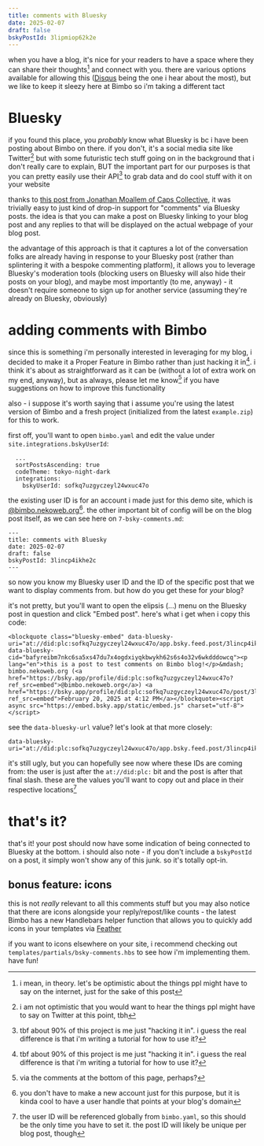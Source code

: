 ```yaml
---
title: comments with Bluesky
date: 2025-02-07
draft: false
bskyPostId: 3lipmiop62k2e
---
```


when you have a blog, it's nice for your readers to have a space where they can share their thoughts[^1] and connect with you. there are various options available for allowing this ([Disqus](https://disqus.com/) being the one i hear about the most), but we like to keep it sleezy here at Bimbo so i'm taking a different tact

# Bluesky

if you found this place, you _probably_ know what Bluesky is bc i have been posting about Bimbo on there. if you don't, it's a social media site like Twitter[^2] but with some futuristic tech stuff going on in the background that i don't really care to explain, BUT the important part for our purposes is that you can pretty easily use their API[^3] to grab data and do cool stuff with it on your website

thanks to [this post from Jonathan Moallem of Caps Collective](https://capscollective.com/blog/bluesky-blog-comments/), it was trivially easy to just kind of drop-in support for "comments" via Bluesky posts. the idea is that you can make a post on Bluesky linking to your blog post and any replies to that will be displayed on the actual webpage of your blog post.

the advantage of this approach is that it captures a lot of the conversation folks are already having in response to your Bluesky post (rather than splintering it with a bespoke commenting platform), it allows you to leverage Bluesky's moderation tools (blocking users on Bluesky will also hide their posts on your blog), and maybe most importantly (to me, anyway) - it doesn't require someone to sign up for another service (assuming they're already on Bluesky, obviously)

# adding comments with Bimbo

since this is something i'm personally interested in leveraging for my blog, i decided to make it a Proper Feature in Bimbo rather than just hacking it in[^3]. i think it's about as straightforward as it can be (without a lot of extra work on my end, anyway), but as always, please let me know[^4] if you have suggestions on how to improve this functionality

also - i suppose it's worth saying that i assume you're using the latest version of Bimbo and a fresh project (initialized from the latest `example.zip`) for this to work.

first off, you'll want to open `bimbo.yaml` and edit the value under `site.integrations.bskyUserId`:

```
  ...
  sortPostsAscending: true
  codeTheme: tokyo-night-dark
  integrations:
    bskyUserId: sofkq7uzgyczeyl24wxuc47o
```

the existing user ID is for an account i made just for this demo site, which is [@bimbo.nekoweb.org](https://bsky.app/profile/bimbo.nekoweb.org)[^5]. the other important bit of config will be on the blog post itself, as we can see here on `7-bsky-comments.md`:

```
---
title: comments with Bluesky
date: 2025-02-07
draft: false
bskyPostId: 3lincp4ikhe2c
---
```

so now you know my Bluesky user ID and the ID of the specific post that we want to display comments from. but how do you get these for _your_ blog?

it's not pretty, but you'll want to open the elipsis (...) menu on the Bluesky post in question and click "Embed post". here's what i get when i copy this code:

```
<blockquote class="bluesky-embed" data-bluesky-uri="at://did:plc:sofkq7uzgyczeyl24wxuc47o/app.bsky.feed.post/3lincp4ikhe2c" data-bluesky-cid="bafyreibm7nkc6sa5xs47du7x4ogdxiyqkbwykh62s6s4o32v6wkdddowcq"><p lang="en">this is a post to test comments on Bimbo blog!</p>&mdash; bimbo.nekoweb.org (<a href="https://bsky.app/profile/did:plc:sofkq7uzgyczeyl24wxuc47o?ref_src=embed">@bimbo.nekoweb.org</a>) <a href="https://bsky.app/profile/did:plc:sofkq7uzgyczeyl24wxuc47o/post/3lincp4ikhe2c?ref_src=embed">February 20, 2025 at 4:12 PM</a></blockquote><script async src="https://embed.bsky.app/static/embed.js" charset="utf-8"></script>
```

see the `data-bluesky-url` value? let's look at that more closely:

```
data-bluesky-uri="at://did:plc:sofkq7uzgyczeyl24wxuc47o/app.bsky.feed.post/3lincp4ikhe2c"
```

it's still ugly, but you can hopefully see now where these IDs are coming from: the user is just after the `at://did:plc:` bit and the post is after that final slash. these are the values you'll want to copy out and place in their respective locations[^6]

# that's it?

that's it! your post should now have some indication of being connected to Bluesky at the bottom. i should also note - if you don't include a `bskyPostId` on a post, it simply won't show any of this junk. so it's totally opt-in.

## bonus feature: icons

this is not _really_ relevant to all this comments stuff but you may also notice that there are icons alongside your reply/repost/like counts - the latest Bimbo has a new Handlebars helper function that allows you to quickly add icons in your templates via [Feather](https://feathericons.com/)

if you want to icons elsewhere on your site, i recommend checking out `templates/partials/bsky-comments.hbs` to see how i'm implementing them. have fun!

[^1]: i mean, in theory. let's be optimistic about the things ppl might have to say on the internet, just for the sake of this post
[^2]: i am not optimistic that you would want to hear the things ppl might have to say on Twitter at this point, tbh
[^3]: tbf about 90% of this project is me just "hacking it in". i guess the real difference is that i'm writing a tutorial for how to use it?
[^4]: via the comments at the bottom of this page, perhaps?
[^5]: you don't have to make a new account just for this purpose, but it is kinda cool to have a user handle that points at your blog's domain
[^6]: the user ID will be referenced globally from `bimbo.yaml`, so this should be the only time you have to set it. the post ID will likely be unique per blog post, though